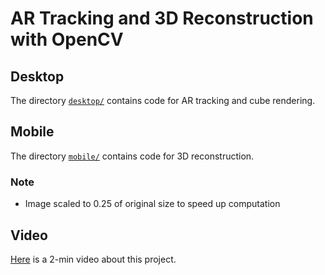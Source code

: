 # AR Tracking and 3D Reconstruction with OpenCV

## Desktop

The directory [`desktop/`](./desktop) contains code for AR tracking and cube rendering.

## Mobile

The directory [`mobile/`](./mobile) contains code for 3D reconstruction.

### Note

- Image scaled to 0.25 of original size to speed up computation

## Video

[Here](https://youtu.be/eutTFT-QPuo) is a 2-min video about this project.

